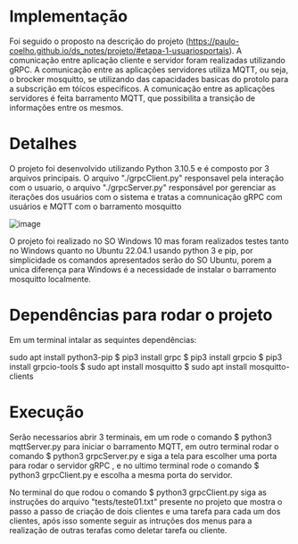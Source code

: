 # Implementação
Foi seguido o proposto na descrição do projeto (https://paulo-coelho.github.io/ds_notes/projeto/#etapa-1-usuariosportais). A comunicação entre aplicação cliente e servidor 
foram realizadas utilizando gRPC. A comunicação entre as aplicações servidores utiliza MQTT, ou seja, o brocker mosquitto, se utilizando das capacidades basicas do protolo para a subscrição em tóícos especificos.
A comunicação entre as aplicações servidores é feita barramento MQTT, que possibilita a transição de informações entre os mesmos.

# Detalhes

O projeto foi desenvolvido utilizando Python 3.10.5 e é composto por 3 arquivos principais. O arquivo "./grpcClient.py" responsavel pela interação com o usuario, o arquivo "./grpcServer.py"
responsável por gerenciar as iterações dos usuários com o sistema e tratas a comnunicação gRPC com usuários e MQTT com o barramento mosquitto

![image](https://user-images.githubusercontent.com/50704581/202768218-a2885ec1-c4f6-42c8-b76b-d8e939a39d3b.png)

O projeto foi realizado no SO Windows 10 mas foram realizados testes tanto no Windows quanto no Ubuntu 22.04.1 usando python 3 e pip, por simplicidade os comandos apresentados serão do SO Ubuntu,
porem a unica diferença para Windows é a necessidade de instalar o barramento mosquitto localmente.

# Dependências para rodar o projeto

Em um terminal intalar as sequintes dependências:

sudo apt install python3-pip $ pip3 install grpc $ pip3 install grpcio $ pip3 install grpcio-tools $ sudo apt install mosquitto $ sudo apt install mosquitto-clients

# Execução

Serão necessarios abrir 3 terminais, em um rode o comando $ python3 mqttServer.py para iniciar o barramento MQTT, em outro terminal rodar o comando  $ python3 grpcServer.py e siga a tela para escolher uma porta para rodar o servidor gRPC
, e no ultimo terminal rode o comando $ python3 grpcClient.py e escolha a mesma porta do servidor.

No terminal do que rodou o comando $ python3 grpcClient.py siga as instruções do arquivo "tests/teste01.txt" presente no projeto que mostra o passo a passo de criação de dois clientes e uma tarefa para cada um dos clientes, após isso somente seguir as intruções dos menus para a realização de outras terafas como deletar tarefa ou cliente.
